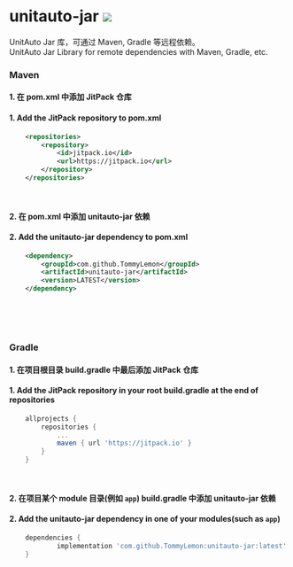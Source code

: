 # unitauto-jar  [![](https://jitpack.io/v/TommyLemon/unitauto-jar.svg)](https://jitpack.io/#TommyLemon/unitauto-jar)
UnitAuto Jar 库，可通过 Maven, Gradle 等远程依赖。<br />
UnitAuto Jar Library for remote dependencies with Maven, Gradle, etc.

### Maven
#### 1. 在 pom.xml 中添加 JitPack 仓库
#### 1. Add the JitPack repository to pom.xml
```xml
	<repositories>
		<repository>
		    <id>jitpack.io</id>
		    <url>https://jitpack.io</url>
		</repository>
	</repositories>
```
<br />

#### 2. 在 pom.xml 中添加 unitauto-jar 依赖
#### 2. Add the unitauto-jar dependency to pom.xml
```xml
	<dependency>
	    <groupId>com.github.TommyLemon</groupId>
	    <artifactId>unitauto-jar</artifactId>
	    <version>LATEST</version>
	</dependency>
```

<br />
<br />
<br />

### Gradle
#### 1. 在项目根目录 build.gradle 中最后添加 JitPack 仓库
#### 1. Add the JitPack repository in your root build.gradle at the end of repositories
```gradle
	allprojects {
		repositories {
			...
			maven { url 'https://jitpack.io' }
		}
	}
```
<br />

#### 2. 在项目某个 module 目录(例如 `app`) build.gradle 中添加 unitauto-jar 依赖
#### 2. Add the unitauto-jar dependency in one of your modules(such as `app`)
```gradle
	dependencies {
	        implementation 'com.github.TommyLemon:unitauto-jar:latest'
	}
```
